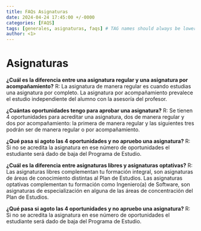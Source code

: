 ```yaml
---
title: FAQs Asignaturas
date: 2024-04-24 17:45:00 +/-0000
categories: [FAQS]
tags: [generales, asignaturas, faqs] # TAG names should always be lowercase
author: <1>
---
```


# Asignaturas

**¿Cuál es la diferencia entre una asignatura regular y una asignatura por acompañamiento?**
R: La asignatura de manera regular es cuando estudias una asignatura por completo.
La asignatura por acompañamiento prevalece el estudio independiente del alumno con la asesoría del profesor.


**¿Cuántas oportunidades tengo para aprobar una asignatura?**
R: Se tienen 4 oportunidades para acreditar una asignatura, dos de manera regular y dos por acompañamiento: la primera de manera regular y las siguientes tres podrán ser de manera regular o por acompañamiento. 

**¿Qué pasa si agoto las 4 oportunidades y no apruebo una asignatura?**
R: Si no se acredita la asignatura en ese número de oportunidades el estudiante será dado de baja del Programa de Estudio.

**¿Cuál es la diferencia entre asignaturas libres y asignaturas optativas?**
R: Las asignaturas libres complementan tu formación integral, son asignaturas de áreas de conocimiento distintas al Plan de Estudios.
Las asignaturas optativas complementan tu formación como Ingeniero(a) de Software, son asignaturas de especialización en alguna de las áreas de concentración del Plan de Estudios.

**¿Qué pasa si agoto las 4 oportunidades y no apruebo una asignatura?**
R: Si no se acredita la asignatura en ese número de oportunidades el estudiante será dado de baja del Programa de Estudio.
